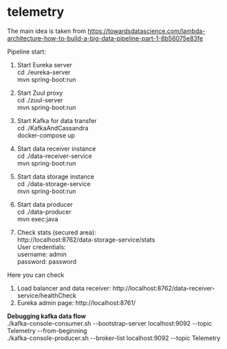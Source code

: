 # telemetry
The main idea is taken from https://towardsdatascience.com/lambda-architecture-how-to-build-a-big-data-pipeline-part-1-8b56075e83fe

Pipeline start:
1. Start Eureka server<br>
cd ./eureka-server<br>
mvn spring-boot:run
   
1. Start Zuul proxy<br>
cd ./zuul-server<br>
mvn spring-boot:run

1. Start Kafka for data transfer<br/>
cd ./KafkaAndCassandra<br/>
docker-compose up
   
1. Start data receiver instance<br>
cd ./data-receiver-service<br>
mvn spring-boot:run

1. Start data storage instance<br/>
cd ./data-storage-service<br/>
mvn spring-boot:run

1. Start data producer<br/>
cd ./data-producer<br/>
mvn exec:java

1. Check stats (secured area):<br/>
http://localhost:8762/data-storage-service/stats<br/>
User credentials:<br/>
username: admin<br/>
password: password

Here you can check
1. Load balancer and data receiver: http://localhost:8762/data-receiver-service/healthCheck
1. Eureka admin page: http://localhost:8761/

**Debugging kafka data flow**<br/>
./kafka-console-consumer.sh --bootstrap-server localhost:9092 --topic Telemetry --from-beginning<br/>
./kafka-console-producer.sh     --broker-list localhost:9092     --topic Telemetry